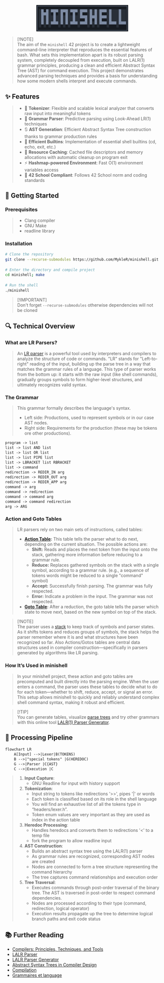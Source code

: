 <div align="center">

<img src="https://github.com/MykleR/minishell/blob/main/minishell.png" width="300" />

</div>


> [!NOTE]\
> The aim of the `minishell` 42 project is to create a lightweight command-line interpreter that reproduces the essential features of bash. What sets this implementation apart is its robust parsing system, completely decoupled from execution, built on LALR(1) grammar principles, producing a clean and efficient Abstract Syntax Tree (AST) for command execution. This project demonstrates advanced parsing techniques and provides a basis for understanding how some modern shells interpret and execute commands.

## ✨ Features

> - 🧩 **Tokenizer**: Flexible and scalable lexical analyzer that converts raw input into meaningful tokens
> - 🔎 **Grammar Parser**: Predictive parsing using Look-Ahead LR(1) techniques
> - 🔃 **AST Generation**: Efficient Abstract Syntax Tree construction thanks to grammar production rules
> - 🔗 **Efficient Builtins**: Implementation of essential shell builtins (cd, echo, exit, etc.)
> - 🧹 **Resource Caching**: Cached file descriptors and memory allocations with automatic cleanup on program exit
> - ⚡ **Hashmap-powered Environment**: Fast O(1) environment variables access
> - 📏 **42 School Compliant**: Follows 42 School norm and coding standards

## 🚀 Getting Started

### Prerequisites

> - Clang compiler
> - GNU Make
> - readline library

### Installation

```bash
# Clone the repository
git clone --recurse-submodules https://github.com/MykleR/minishell.git

# Enter the directory and compile project
cd minishell; make

# Run the shell
./minishell
```
> [!IMPORTANT]\
> Don't forget `--recurse-submodules` otherwise dependencies will not be cloned

## 🔍 Technical Overview

### What are LR Parsers?
> An [LR parser](https://en.wikipedia.org/wiki/LR_parser) is a powerful tool used by interpreters and compilers to analyze the structure of code or commands. "LR" stands for "Left-to-right" reading of the input, building up the parse tree in a way that matches the grammar rules of a language. This type of parser works from the bottom up: it starts with the raw input (like shell commands), gradually groups symbols to form higher-level structures, and ultimately recognizes valid syntax.

### The Grammar
> This grammar formally describes the language's syntax.
> - Left side: Productions, used to represent symbols or in our case AST nodes.
> - Right side: Requirements for the production (these may be tokens ore other productions).
```
program -> list  
list -> list AND list  
list -> list OR list  
list -> list PIPE list  
list -> LBRACKET list RBRACKET  
list -> command  
redirection -> REDIR_IN arg  
redirection -> REDIR_OUT arg  
redirection -> REDIR_APP arg  
command -> arg  
command -> redirection  
command -> command arg  
command -> command redirection  
arg -> ARG
```

### Action and Goto Tables
> LR parsers rely on two main sets of instructions, called tables:
> - **[Action Table](https://en.wikipedia.org/wiki/LR_parser#Action_table):** This table tells the parser what to do next, depending on the current situation. The possible actions are:
>    * **Shift:** Reads and places the next token from the input onto the stack, gathering more information before reducing to a grammar rule.
>    * **Reduce:** Replaces gathered symbols on the stack with a single symbol, according to a grammar rule. (e.g., a sequence of tokens words might be reduced to a single "command" symbol)
>    * **Accept:** Successfully finish parsing. The grammar was fully respected.
>    * **Error:** Indicate a problem in the input. The grammar was not respected.
> - **[Goto Table](https://en.wikipedia.org/wiki/LR_parser#Goto_table):** After a reduction, the goto table tells the parser which state to move next, based on the new symbol on top of the stack.

> [!NOTE]\
> The parser uses a [stack](https://en.wikipedia.org/wiki/Stack_(abstract_data_type)) to keep track of symbols and parser states. As it shifts tokens and reduces groups of symbols, the stack helps the parser remember where it is and what structures have been recognized so far. Also Actions/Gotos tables are central data structures used in compiler construction—specifically in parsers generated by algorithms like LR parsing.

### How It’s Used in minishell
> In your minishell project, these action and goto tables are precomputed and built directly into the parsing engine. When the user enters a command, the parser uses these tables to decide what to do for each token—whether to shift, reduce, accept, or signal an error. This setup allows minishell to quickly and reliably understand complex shell command syntax, making it robust and efficient.

> [!TIP]\
> You can generate tables, visualize [parse trees](https://en.wikipedia.org/wiki/Parse_tree) and try other grammars with this online tool [LALR(1) Parser Generator](https://jsmachines.sourceforge.net/machines/lalr1.html).

## 🔄 Processing Pipeline

```mermaid
flowchart LR
    A[Input] -->|Lexer|B(TOKENS)
    B -->|"special tokens" |G(HEREDOC)
    G -->|Parser |C{AST}
    C -->|Execution |C
```

> 1. **Input Capture**:
>     * GNU Readline for input with history support
> 2. **Tokenization**:
>     * Input string to tokens like redirections '>>', pipes '|' or words
>     * Each token is classified based on its role in the shell language
>     * You will find an exhaustive list of all the tokens type in “headers/lexer.h”.
>     * Token enum values are very important as they are used as index in the action table
> 3. **Heredoc Processing**:
>     * Handles heredocs and converts them to redirections '<' to a temp file
>     * fork the program to allow readline input
> 4. **AST Construction**:
>     * Builds an abstract syntax tree using the LALR(1) parser
>     * As grammar rules are recognized, corresponding AST nodes are created
>     * Nodes are connected to form a tree structure representing the command hierarchy
>     * The tree captures command relationships and execution order
> 5. **Tree Traversal**:
>     * Executes commands through post-order traversal of the binary tree. The AST is traversed in post-order to respect command dependencies.
>     * Nodes are processed according to their type (command, redirection, logical operator)
>     * Execution results propagate up the tree to determine logical branch paths and exit code status

## 📚 Further Reading

- [Compilers: Principles, Techniques, and Tools](https://en.wikipedia.org/wiki/Compilers:_Principles,_Techniques,_and_Tools)
- [LALR Parser](https://en.wikipedia.org/wiki/LALR_parser)
- [LALR Parser Generator](https://jsmachines.sourceforge.net/machines/lalr1.html)
- [Abstract Syntax Trees in Compiler Design](https://en.wikipedia.org/wiki/Abstract_syntax_tree)
- [Compilation](https://vpenelle.pages.emi.u-bordeaux.fr/compilation/poly.pdf)
- [Grammaires et language](https://amuschol.pages.emi.u-bordeaux.fr/mpc/poly.pdf)
